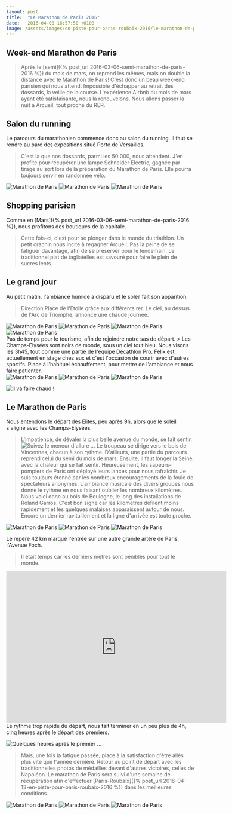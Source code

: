 ```yaml
---
layout: post
title:  "Le Marathon de Paris 2016"
date:   2016-04-08 16:57:50 +0100
image: /assets/images/en-piste-pour-paris-roubaix-2016/le-marathon-de-paris-2016_1737.jpg
---
```

## Week-end Marathon de Paris
> Après le [semi]({% post_url 2016-03-06-semi-marathon-de-paris-2016 %}) du mois de mars, on reprend les mêmes, mais on double la distance avec le Marathon de Paris!
C'est donc un beau week-end parisien qui nous attend.
Impossible d'échapper au retrait des dossards, la veille de la course.
L'expérience Airbnb du mois de mars ayant été satisfaisante, nous la renouvelons.
Nous allons passer la nuit à Arcueil, tout proche du RER.

## Salon du running
Le parcours du marathonien commence donc au salon du running.
Il faut se rendre au parc des expositions situé Porte de Versailles.
> C'est là que nos dossards, parmi les 50 000, nous attendent.
J'en profite pour récupérer une lampe Schneider Electric, gagnée par tirage au sort lors de la préparation du Marathon de Paris.
Elle pourra toujours servir en randonnée vélo.
<div class="gallery-box">
  <div class="gallery">
<img src="/assets/images/en-piste-pour-paris-roubaix-2016/en-piste-pour-paris-roubaix-2016_1738.jpg" title="Vive le triathlon !" alt="Marathon de Paris" >
<img src="/assets/images/en-piste-pour-paris-roubaix-2016/en-piste-pour-paris-roubaix-2016_1739.jpg" title="foule de marathoniens" alt="Marathon de Paris" >
<img src="/assets/images/en-piste-pour-paris-roubaix-2016/en-piste-pour-paris-roubaix-2016_1740.jpg" title="Porte de Versailles ..." alt="Marathon de Paris" >
</div>
</div>

## Shopping parisien
Comme en [Mars]({% post_url 2016-03-06-semi-marathon-de-paris-2016 %}), nous profitons des boutiques de la capitale.
> Cette fois-ci, c'est pour se plonger dans le monde du triathlon.
Un petit crachin nous incite à regagner Arcueil.
Pas la peine de se fatiguer davantage, afin de se préserver pour le lendemain.
Le traditionnel plat de tagliatelles est savouré pour faire le plein de sucres lents.

## Le grand jour
Au petit matin, l'ambiance humide a disparu et le soleil fait son apparition.
> Direction Place de l'Etoile grâce aux différents rer.
Le ciel, au dessus de l'Arc de Triomphe, annonce une chaude journée.
<div class="gallery-box">
  <div class="gallery">
<img src="/assets/images/en-piste-pour-paris-roubaix-2016/en-piste-pour-paris-roubaix-2016_1727.jpg" title="Feu vert pour le départ" alt="Marathon de Paris" >
<img src="/assets/images/en-piste-pour-paris-roubaix-2016/en-piste-pour-paris-roubaix-2016_1728.jpg" title="Arc de Triomphe" alt="Marathon de Paris" >
<img src="/assets/images/en-piste-pour-paris-roubaix-2016/en-piste-pour-paris-roubaix-2016_1729.jpg" title="Pratique pour se repérer" alt="Marathon de Paris" >
<img src="/assets/images/en-piste-pour-paris-roubaix-2016/en-piste-pour-paris-roubaix-2016_1730.jpg" title="Fraîcheur du matin" alt="Marathon de Paris" >
</div>
</div>
Pas de temps pour le tourisme, afin de rejoindre notre sas de départ.
> Les Champs-Elysées sont noirs de monde, sous un ciel tout bleu.
Nous visons les 3h45, tout comme une partie de l'équipe Décathlon Pro.
Félix est actuellement en stage chez eux et c'est l'occasion de courir avec d'autres sportifs.
Place à l'habituel échauffement, pour mettre de l'ambiance et nous faire patienter.
<div class="gallery-box">
  <div class="gallery">
<img src="/assets/images/en-piste-pour-paris-roubaix-2016/en-piste-pour-paris-roubaix-2016_1724.jpg" title="" alt="Marathon de Paris" >
<img src="/assets/images/en-piste-pour-paris-roubaix-2016/en-piste-pour-paris-roubaix-2016_1725.jpg" title="notre SAS 3h45 prévu" alt="Marathon de Paris" >
<img src="/assets/images/en-piste-pour-paris-roubaix-2016/en-piste-pour-paris-roubaix-2016_1726.jpg" title="Les marathoniens s'installent ..." alt="Marathon de Paris" >
</div>
</div>

![Il va faire chaud !](/assets/images/en-piste-pour-paris-roubaix-2016/en-piste-pour-paris-roubaix-2016_1722.jpg)

## Le Marathon de Paris
Nous entendons le départ des Elites, peu après 9h, alors que le soleil s'aligne avec les Champs-Elysées.
> L'impatience, de dévaler la plus belle avenue du monde, se fait sentir.
![Suivez le meneur d'allure ...](/assets/images/en-piste-pour-paris-roubaix-2016/en-piste-pour-paris-roubaix-2016_1723.jpg)
Le troupeau se dirige vers le bois de Vincennes, chacun à son rythme.
D'ailleurs, une partie du parcours reprend celui du semi du mois de mars.
Ensuite, il faut longer la Seine, avec la chaleur qui se fait sentir.
Heureusement, les sapeurs-pompiers de Paris ont déployé leurs lances pour nous rafraîchir.
> Je suis toujours étonné par les nombreux encouragements de la foule de spectateurs anonymes.
L'ambiance musicale des divers groupes nous donne le rythme en nous faisant oublier les nombreux kilomètres.
Nous voici donc au bois de Boulogne, le long des installations de Roland Garros.
C'est bon signe car les kilomètres défilent moins rapidement et les quelques malaises apparaissent autour de nous.
Encore un dernier ravitaillement et la ligne d'arrivée est toute proche.

<div class="gallery-box">
  <div class="gallery">
<img src="/assets/images/en-piste-pour-paris-roubaix-2016/en-piste-pour-paris-roubaix-2016_1735.jpg" title="dans la douleur !" alt="Marathon de Paris" >
<img src="/assets/images/en-piste-pour-paris-roubaix-2016/en-piste-pour-paris-roubaix-2016_1736.jpg" title="rattrapés par le meneur 4h ..." alt="Marathon de Paris" >
<img src="/assets/images/en-piste-pour-paris-roubaix-2016/en-piste-pour-paris-roubaix-2016_1737.jpg" title="Avenue Foch avec l'Arc de Triomphe en ligne de mire mais ..." alt="Marathon de Paris" >
</div>
</div>

Le repère 42 km marque l'entrée sur une autre grande artère de Paris, l'Avenue Foch.
> Il était temps car les derniers mètres sont pénibles pour tout le monde.

<center><iframe src="https://www.strava.com/activities/535335894/embed/1557a8c7289e918665daf6df91ce3f702cf6274c" width="590" height="405" frameborder="0" scrolling="no" data-mce-fragment="1"></iframe></center>
Le rythme trop rapide du départ, nous fait terminer en un peu plus de 4h, cinq heures après le départ des premiers.

![Quelques heures après le premier ...](/assets/images/en-piste-pour-paris-roubaix-2016/en-piste-pour-paris-roubaix-2016_1734.jpg)

> Mais, une fois la fatigue passée, place à la satisfaction d'être allés plus vite que l'année dernière.
Retour au point de départ avec les traditionnelles photos de médailles devant d'autres victoires, celles de Napoléon.
Le marathon de Paris sera suivi d'une semaine de récupération afin d'effectuer [Paris-Roubaix]({% post_url 2016-04-13-en-piste-pour-paris-roubaix-2016 %}) dans les meilleures conditions.
<div class="gallery-box">
  <div class="gallery">
<img src="/assets/images/en-piste-pour-paris-roubaix-2016/en-piste-pour-paris-roubaix-2016_1731.jpg" title="fils" alt="Marathon de Paris" >
<img src="/assets/images/en-piste-pour-paris-roubaix-2016/en-piste-pour-paris-roubaix-2016_1732.jpg" title="Père et ..." alt="Marathon de Paris" >
<img src="/assets/images/en-piste-pour-paris-roubaix-2016/en-piste-pour-paris-roubaix-2016_1733.jpg" title="En attendant l'année prochaine ..." alt="Marathon de Paris" >
</div>
</div>